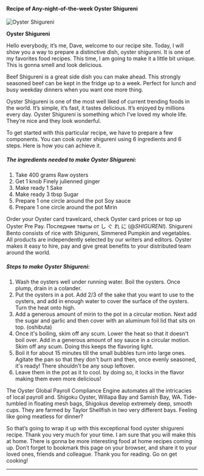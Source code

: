             

#### Recipe of Any-night-of-the-week Oyster Shigureni

![Oyster Shigureni](https://img-global.cpcdn.com/recipes/5454933802352640/751x532cq70/oyster-shigureni-recipe-main-photo.jpg)

**Oyster Shigureni**

Hello everybody, it’s me, Dave, welcome to our recipe site. Today, I will show you a way to prepare a distinctive dish, oyster shigureni. It is one of my favorites food recipes. This time, I am going to make it a little bit unique. This is gonna smell and look delicious.

Beef Shigureni is a great side dish you can make ahead. This strongly seasoned beef can be kept in the fridge up to a week. Perfect for lunch and busy weekday dinners when you want one more thing.

Oyster Shigureni is one of the most well liked of current trending foods in the world. It’s simple, it’s fast, it tastes delicious. It’s enjoyed by millions every day. Oyster Shigureni is something which I’ve loved my whole life. They’re nice and they look wonderful.

To get started with this particular recipe, we have to prepare a few components. You can cook oyster shigureni using 6 ingredients and 6 steps. Here is how you can achieve it.

##### The ingredients needed to make Oyster Shigureni:

1.  Take 400 grams Raw oysters
2.  Get 1 knob Finely julienned ginger
3.  Make ready 1 Sake
4.  Make ready 3 tbsp Sugar
5.  Prepare 1 one circle around the pot Soy sauce
6.  Prepare 1 one circle around the pot Mirin

Order your Oyster card travelcard, check Oyster card prices or top up Oyster Pre Pay. Последние твиты от し ぐ れ に (@_SHIGURENI_). Shigureni Bento consists of rice with Shigureni, Simmered Pumpkin and vegetables. All products are independently selected by our writers and editors. Oyster makes it easy to hire, pay and give great benefits to your distributed team around the world.

##### Steps to make Oyster Shigureni:

1.  Wash the oysters well under running water. Boil the oysters. Once plump, drain in a colander.
2.  Put the oysters in a pot. Add 2/3 of the sake that you want to use to the oysters, and add in enough water to cover the surface of the oysters. Turn the heat onto high.
3.  Add a generous amount of mirin to the pot in a circular motion. Next add the sugar and garlic and then cover with an aluminum foil lid that sits on top. (oshibuta)
4.  Once it's boiling, skim off any scum. Lower the heat so that it doesn't boil over. Add in a generous amount of soy sauce in a circular motion. Skim off any scum. Doing this keeps the flavoring light.
5.  Boil it for about 15 minutes till the small bubbles turn into large ones. Agitate the pan so that they don't burn and then, once evenly seasoned, it's ready! There shouldn't be any soup leftover.
6.  Leave them in the pot as it to cool. by doing so, it locks in the flavor making them even more delicious!

The Oyster Global Payroll Compliance Engine automates all the intricacies of local payroll and. Shigoku Oyster, Willapa Bay and Samish Bay, WA. Tide-tumbled in floating mesh bags, Shigokus develop extremely deep, smooth cups. They are farmed by Taylor Shellfish in two very different bays. Feeling like going meatless for dinner?

So that’s going to wrap it up with this exceptional food oyster shigureni recipe. Thank you very much for your time. I am sure that you will make this at home. There is gonna be more interesting food at home recipes coming up. Don’t forget to bookmark this page on your browser, and share it to your loved ones, friends and colleague. Thank you for reading. Go on get cooking!

* * *